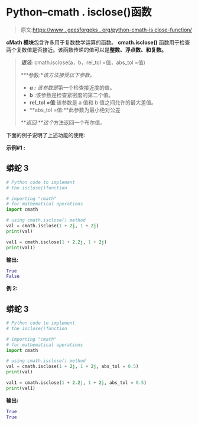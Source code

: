 # Python–cmath . isclose()函数

> 原文:[https://www . geesforgeks . org/python-cmath-is close-function/](https://www.geeksforgeeks.org/python-cmath-isclose-function/)

**cMath 模块**包含许多用于复数数学运算的函数。 **cmath.isclose()** 函数用于检查两个复数值是否接近。该函数传递的值可以是**整数、浮点数、**和**复数。**

> ***语法:*** cmath.isclose(a，b，rel_tol =值，abs_tol =值)
> 
> ***参数:**该方法接受以下参数。*
> 
> *   ***a :** 该参数是*第一个检查接近度的值。
> *   **b** :该参数是检查紧密度的第二个值。
> *   **rel_tol =值**:该参数是 a 值和 b 值之间允许的最大差值。
> *   **abs_tol =值:**此参数为最小绝对公差
> 
> ***返回:**这个*方法返回一个布尔值。

下面的例子说明了上述功能的使用:

**示例#1 :**

## 蟒蛇 3

```py
# Python code to implement
# the isclose()function

# importing "cmath"
# for mathematical operations  
import cmath 

# using cmath.isclose() method 
val = cmath.isclose(1 + 2j, 1 + 2j) 
print(val) 

val1 = cmath.isclose(1 + 2.2j, 1 + 2j) 
print(val1)
```

**输出:**

```py
True
False
```

**例 2:**

## 蟒蛇 3

```py
# Python code to implement
# the isclose()function

# importing "cmath"
# for mathematical operations  
import cmath 

# using cmath.isclose() method 
val = cmath.isclose(1 + 2j, 1 + 2j, abs_tol = 0.5) 
print(val) 

val1 = cmath.isclose(1 + 2.2j, 1 + 2j, abs_tol = 0.5) 
print(val1)
```

**输出:**

```py
True
True

```